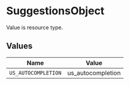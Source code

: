 # SuggestionsObject

Value is resource type.


## Values

| Name                | Value               |
| ------------------- | ------------------- |
| `US_AUTOCOMPLETION` | us_autocompletion   |